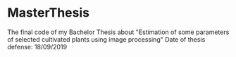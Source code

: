 # MasterThesis
The final code of my Bachelor Thesis about "Estimation of some parameters of selected cultivated plants using image processing" Date of thesis defense: 18/09/2019
